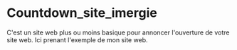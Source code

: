 # Countdown_site_imergie
C'est un site web plus ou moins basique pour annoncer l'ouverture de votre site web. Ici prenant l'exemple de mon site web.
